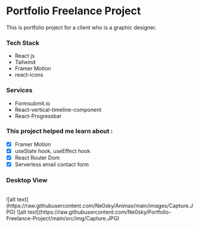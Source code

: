 # Portfolio Freelance Project
This is portfolio project for a client who is a graphic designer. 

### Tech Stack
- React js
- Tailwind
- Framer Motion
- react-icons

### Services
- Formsubmit.io
- React-vertical-timeline-component
- React-Progressbar

### This project helped me learn about :
- [x] Framer Motion
- [x] useState hook, useEffect hook
- [x] React Router Dom
- [x] Serverless email contact form

### Desktop View
<br>
![alt text](https://raw.githubusercontent.com/Ne0sky/Animax/main/images/Capture.JPG)
![alt text](https://raw.githubusercontent.com/Ne0sky/Portfolio-Freelance-Project/main/src/img/Capture.JPG)
